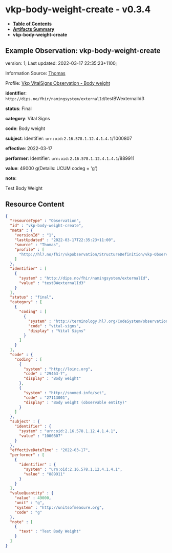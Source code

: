 # vkp-body-weight-create - v0.3.4

* [**Table of Contents**](toc.md)
* [**Artifacts Summary**](artifacts.md)
* **vkp-body-weight-create**

## Example Observation: vkp-body-weight-create

version: 1; Last updated: 2022-03-17 22:35:23+1100; 

Information Source: [Thomas](https://simplifier.net/resolve?scope=hl7.fhir.no.basis@2.2.2&canonical=http://fhir.org/packages/hl7.fhir.no.basis/Thomas)

Profile: [Vkp VitalSigns Observation - Body weight](StructureDefinition-vkp-Observation-Bodyweight.md)

**identifier**: `http://dips.no/fhir/namingsystem/externalId`/testBWexternalId3

**status**: Final

**category**: Vital Signs

**code**: Body weight

**subject**: Identifier: `urn:oid:2.16.578.1.12.4.1.4.1`/1000807

**effective**: 2022-03-17

**performer**: Identifier: `urn:oid:2.16.578.1.12.4.1.4.1`/889911

**value**: 49000 g(Details: UCUM codeg = 'g')

**note**: 

> 

Test Body Weight




## Resource Content

```json
{
  "resourceType" : "Observation",
  "id" : "vkp-body-weight-create",
  "meta" : {
    "versionId" : "1",
    "lastUpdated" : "2022-03-17T22:35:23+11:00",
    "source" : "Thomas",
    "profile" : [
      "http://hl7.no/fhir/vkpobservation/StructureDefinition/vkp-Observation-Bodyweight"
    ]
  },
  "identifier" : [
    {
      "system" : "http://dips.no/fhir/namingsystem/externalId",
      "value" : "testBWexternalId3"
    }
  ],
  "status" : "final",
  "category" : [
    {
      "coding" : [
        {
          "system" : "http://terminology.hl7.org/CodeSystem/observation-category",
          "code" : "vital-signs",
          "display" : "Vital Signs"
        }
      ]
    }
  ],
  "code" : {
    "coding" : [
      {
        "system" : "http://loinc.org",
        "code" : "29463-7",
        "display" : "Body weight"
      },
      {
        "system" : "http://snomed.info/sct",
        "code" : "27113001",
        "display" : "Body weight (observable entity)"
      }
    ]
  },
  "subject" : {
    "identifier" : {
      "system" : "urn:oid:2.16.578.1.12.4.1.4.1",
      "value" : "1000807"
    }
  },
  "effectiveDateTime" : "2022-03-17",
  "performer" : [
    {
      "identifier" : {
        "system" : "urn:oid:2.16.578.1.12.4.1.4.1",
        "value" : "889911"
      }
    }
  ],
  "valueQuantity" : {
    "value" : 49000,
    "unit" : "g",
    "system" : "http://unitsofmeasure.org",
    "code" : "g"
  },
  "note" : [
    {
      "text" : "Test Body Weight"
    }
  ]
}

```

